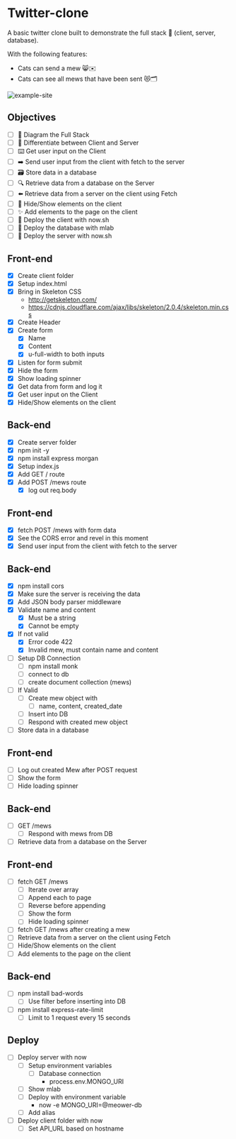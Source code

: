 # Twitter-clone
A basic twitter clone built to demonstrate the full stack 🥞 (client, server, database).

With the following features:

* Cats can send a mew 😸✉️
* Cats can see all mews that have been sent 😻🗂

![example-site](example-site.gif)

## Objectives

* [ ] 📝 Diagram the Full Stack
* [ ] 🔎 Differentiate between Client and Server
* [ ] ⌨️ Get user input on the Client
* [ ] ➡️ Send user input from the client with fetch to the server
* [ ] 🗃 Store data in a database
* [ ] 🔍 Retrieve data from a database on the Server
* [ ] ⬅️ Retrieve data from a server on the client using Fetch
* [ ] 🙈 Hide/Show elements on the client
* [ ] ✨ Add elements to the page on the client
* [ ] 🚀 Deploy the client with now.sh
* [ ] 🚀 Deploy the database with mlab
* [ ] 🚀 Deploy the server with now.sh

## Front-end

* [x] Create client folder
* [x] Setup index.html
* [x] Bring in Skeleton CSS
  * http://getskeleton.com/
  * https://cdnjs.cloudflare.com/ajax/libs/skeleton/2.0.4/skeleton.min.css
* [x] Create Header
* [x] Create form
  * [x] Name
  * [x] Content
  * [x] u-full-width to both inputs
* [x] Listen for form submit
* [x] Hide the form
* [x] Show loading spinner
* [x] Get data from form and log it
* [x] Get user input on the Client
* [x] Hide/Show elements on the client

## Back-end

* [x] Create server folder
* [x] npm init -y
* [x] npm install express morgan
* [x] Setup index.js
* [x] Add GET / route
* [x] Add POST /mews route
  * [x] log out req.body

## Front-end

* [x] fetch POST /mews with form data
* [x] See the CORS error and revel in this moment
* [x] Send user input from the client with fetch to the server

## Back-end

* [x] npm install cors
* [x] Make sure the server is receiving the data
* [x] Add JSON body parser middleware
* [x] Validate name and content
  * [x] Must be a string
  * [x] Cannot be empty
* [x] If not valid
  * [x] Error code 422
  * [x] Invalid mew, must contain name and content
* [ ] Setup DB Connection
  * [ ] npm install monk
  * [ ] connect to db
  * [ ] create document collection (mews)
* [ ] If Valid
  * [ ] Create mew object with
    * [ ] name, content, created_date
  * [ ] Insert into DB
  * [ ] Respond with created mew object
* [ ] Store data in a database

## Front-end

* [ ] Log out created Mew after POST request
* [ ] Show the form
* [ ] Hide loading spinner

## Back-end

* [ ] GET /mews
  * [ ] Respond with mews from DB
* [ ] Retrieve data from a database on the Server

## Front-end

* [ ] fetch GET /mews
  * [ ] Iterate over array
  * [ ] Append each to page
  * [ ] Reverse before appending
  * [ ] Show the form
  * [ ] Hide loading spinner
* [ ] fetch GET /mews after creating a mew
* [ ] Retrieve data from a server on the client using Fetch
* [ ] Hide/Show elements on the client
* [ ] Add elements to the page on the client

## Back-end

* [ ] npm install bad-words
  * [ ] Use filter before inserting into DB
* [ ] npm install express-rate-limit
  * [ ] Limit to 1 request every 15 seconds

## Deploy

* [ ] Deploy server with now
  * [ ] Setup environment variables
    * [ ] Database connection
      * process.env.MONGO_URI
  * [ ] Show mlab
  * [ ] Deploy with environment variable
    * now -e MONGO_URI=@meower-db
  * [ ] Add alias
* [ ] Deploy client folder with now
  * [ ] Set API_URL based on hostname